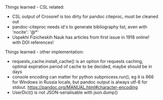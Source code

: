 Things learned - CSL related:

  - CSL output of Crossref is too dirty for pandoc citeproc, must be
    cleaned out
  - pandoc-citeproc needs id's to generate bibliography list, even with
    'nocite': '@*'
  - Uspekhi Fizicheskih Nauk has articles from first issue in 1918 online!
    with DOI references!

Things learned - other implementation:

  - requests_cache.install_cache() is an option for requests caching,
    optimal expiration period of cache to be decided, maybe should be in days
  - console encoding can matter for python subprocess.run(), eg it is 866
    for Windows in Russia locale, but pandoc output is always
    utf-8 for stdout. https://pandoc.org/MANUAL.html#character-encoding
  - UserDict() is not JSON-serialisable with json.dump()